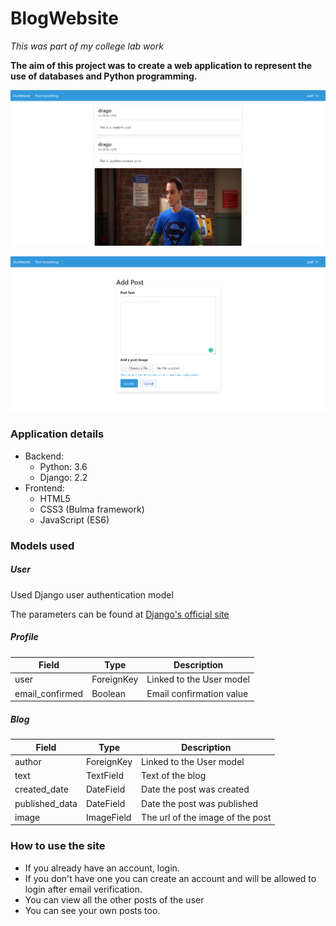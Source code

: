 # BlogWebsite

<i>This was part of my college lab work</i>

**The aim of this project was to create a web application to represent the use of databases and Python programming.**

![Home page](https://github.com/dragoFireup/BlogWebsite/blob/master/home.png)

![Create post](https://github.com/dragoFireup/BlogWebsite/blob/master/add_post.png)
### Application details

<ul>
    <li>
        Backend:
        <ul>
            <li>
                Python: 3.6
            </li>
            <li>
                Django: 2.2
            </li>
        </ul>
    </li>
    <li>
        Frontend:
        <ul>
            <li>
                HTML5
            </li>
            <li>
                CSS3 (Bulma framework)
            </li>
            <li>
                JavaScript (ES6)
            </li>
        </ul>
    </li>
</ul>

### Models used

##### User
Used Django user authentication model

The parameters can be found at [Django's official site](https://docs.djangoproject.com/en/3.0/topics/auth/default/)

##### Profile
| Field | Type | Description |
| ----- | ---- | ----------- |
| user | ForeignKey | Linked to the User model | 
| email_confirmed | Boolean | Email confirmation value |

##### Blog
| Field | Type | Description |
| ----- | ---- | ----------- |
| author | ForeignKey | Linked to the User model |
| text | TextField | Text of the blog |
| created_date | DateField | Date the post was created |
| published_data | DateField | Date the post was published |
| image | ImageField | The url of the image of the post |

### How to use the site

- If you already have an account, login.
- If you don't have one you can create an account and will be allowed to login after email verification.
- You can view all the other posts of the user
- You can see your own posts too.

